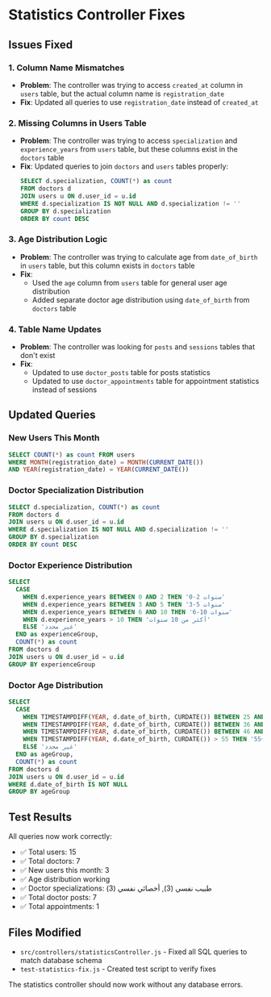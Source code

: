 # Statistics Controller Fixes

## Issues Fixed

### 1. Column Name Mismatches
- **Problem**: The controller was trying to access `created_at` column in `users` table, but the actual column name is `registration_date`
- **Fix**: Updated all queries to use `registration_date` instead of `created_at`

### 2. Missing Columns in Users Table
- **Problem**: The controller was trying to access `specialization` and `experience_years` from `users` table, but these columns exist in the `doctors` table
- **Fix**: Updated queries to join `doctors` and `users` tables properly:
  ```sql
  SELECT d.specialization, COUNT(*) as count 
  FROM doctors d
  JOIN users u ON d.user_id = u.id
  WHERE d.specialization IS NOT NULL AND d.specialization != '' 
  GROUP BY d.specialization 
  ORDER BY count DESC
  ```

### 3. Age Distribution Logic
- **Problem**: The controller was trying to calculate age from `date_of_birth` in `users` table, but this column exists in `doctors` table
- **Fix**: 
  - Used the `age` column from `users` table for general user age distribution
  - Added separate doctor age distribution using `date_of_birth` from `doctors` table

### 4. Table Name Updates
- **Problem**: The controller was looking for `posts` and `sessions` tables that don't exist
- **Fix**: 
  - Updated to use `doctor_posts` table for posts statistics
  - Updated to use `doctor_appointments` table for appointment statistics instead of sessions

## Updated Queries

### New Users This Month
```sql
SELECT COUNT(*) as count FROM users 
WHERE MONTH(registration_date) = MONTH(CURRENT_DATE()) 
AND YEAR(registration_date) = YEAR(CURRENT_DATE())
```

### Doctor Specialization Distribution
```sql
SELECT d.specialization, COUNT(*) as count 
FROM doctors d
JOIN users u ON d.user_id = u.id
WHERE d.specialization IS NOT NULL AND d.specialization != '' 
GROUP BY d.specialization 
ORDER BY count DESC
```

### Doctor Experience Distribution
```sql
SELECT 
  CASE 
    WHEN d.experience_years BETWEEN 0 AND 2 THEN '0-2 سنوات'
    WHEN d.experience_years BETWEEN 3 AND 5 THEN '3-5 سنوات'
    WHEN d.experience_years BETWEEN 6 AND 10 THEN '6-10 سنوات'
    WHEN d.experience_years > 10 THEN 'أكثر من 10 سنوات'
    ELSE 'غير محدد'
  END as experienceGroup,
  COUNT(*) as count
FROM doctors d
JOIN users u ON d.user_id = u.id
GROUP BY experienceGroup
```

### Doctor Age Distribution
```sql
SELECT 
  CASE 
    WHEN TIMESTAMPDIFF(YEAR, d.date_of_birth, CURDATE()) BETWEEN 25 AND 35 THEN '25-35'
    WHEN TIMESTAMPDIFF(YEAR, d.date_of_birth, CURDATE()) BETWEEN 36 AND 45 THEN '36-45'
    WHEN TIMESTAMPDIFF(YEAR, d.date_of_birth, CURDATE()) BETWEEN 46 AND 55 THEN '46-55'
    WHEN TIMESTAMPDIFF(YEAR, d.date_of_birth, CURDATE()) > 55 THEN '55+'
    ELSE 'غير محدد'
  END as ageGroup,
  COUNT(*) as count
FROM doctors d
JOIN users u ON d.user_id = u.id
WHERE d.date_of_birth IS NOT NULL
GROUP BY ageGroup
```

## Test Results
All queries now work correctly:
- ✅ Total users: 15
- ✅ Total doctors: 7
- ✅ New users this month: 3
- ✅ Age distribution working
- ✅ Doctor specializations: طبيب نفسي (3), أخصائي نفسي (3)
- ✅ Total doctor posts: 7
- ✅ Total appointments: 1

## Files Modified
- `src/controllers/statisticsController.js` - Fixed all SQL queries to match database schema
- `test-statistics-fix.js` - Created test script to verify fixes

The statistics controller should now work without any database errors.